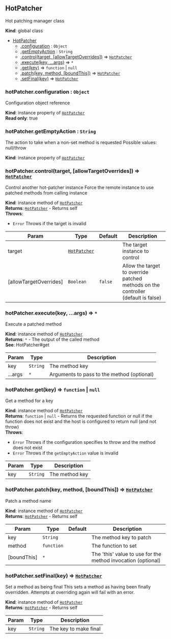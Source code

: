 <a name="HotPatcher"></a>

## HotPatcher
Hot patching manager class

**Kind**: global class  

* [HotPatcher](#HotPatcher)
    * [.configuration](#HotPatcher+configuration) : <code>Object</code>
    * [.getEmptyAction](#HotPatcher+getEmptyAction) : <code>String</code>
    * [.control(target, [allowTargetOverrides])](#HotPatcher+control) ⇒ [<code>HotPatcher</code>](#HotPatcher)
    * [.execute(key, ...args)](#HotPatcher+execute) ⇒ <code>\*</code>
    * [.get(key)](#HotPatcher+get) ⇒ <code>function</code> \| <code>null</code>
    * [.patch(key, method, [boundThis])](#HotPatcher+patch) ⇒ [<code>HotPatcher</code>](#HotPatcher)
    * [.setFinal(key)](#HotPatcher+setFinal) ⇒ [<code>HotPatcher</code>](#HotPatcher)

<a name="HotPatcher+configuration"></a>

### hotPatcher.configuration : <code>Object</code>
Configuration object reference

**Kind**: instance property of [<code>HotPatcher</code>](#HotPatcher)  
**Read only**: true  
<a name="HotPatcher+getEmptyAction"></a>

### hotPatcher.getEmptyAction : <code>String</code>
The action to take when a non-set method is requested
Possible values: null/throw

**Kind**: instance property of [<code>HotPatcher</code>](#HotPatcher)  
<a name="HotPatcher+control"></a>

### hotPatcher.control(target, [allowTargetOverrides]) ⇒ [<code>HotPatcher</code>](#HotPatcher)
Control another hot-patcher instance
Force the remote instance to use patched methods from calling instance

**Kind**: instance method of [<code>HotPatcher</code>](#HotPatcher)  
**Returns**: [<code>HotPatcher</code>](#HotPatcher) - Returns self  
**Throws**:

- <code>Error</code> Throws if the target is invalid


| Param | Type | Default | Description |
| --- | --- | --- | --- |
| target | [<code>HotPatcher</code>](#HotPatcher) |  | The target instance to control |
| [allowTargetOverrides] | <code>Boolean</code> | <code>false</code> | Allow the target to override patched methods on the controller (default is false) |

<a name="HotPatcher+execute"></a>

### hotPatcher.execute(key, ...args) ⇒ <code>\*</code>
Execute a patched method

**Kind**: instance method of [<code>HotPatcher</code>](#HotPatcher)  
**Returns**: <code>\*</code> - The output of the called method  
**See**: HotPatcher#get  

| Param | Type | Description |
| --- | --- | --- |
| key | <code>String</code> | The method key |
| ...args | <code>\*</code> | Arguments to pass to the method (optional) |

<a name="HotPatcher+get"></a>

### hotPatcher.get(key) ⇒ <code>function</code> \| <code>null</code>
Get a method for a key

**Kind**: instance method of [<code>HotPatcher</code>](#HotPatcher)  
**Returns**: <code>function</code> \| <code>null</code> - Returns the requested function or null if the function
does not exist and the host is configured to return null (and not throw)  
**Throws**:

- <code>Error</code> Throws if the configuration specifies to throw and the method
does not exist
- <code>Error</code> Throws if the `getEmptyAction` value is invalid


| Param | Type | Description |
| --- | --- | --- |
| key | <code>String</code> | The method key |

<a name="HotPatcher+patch"></a>

### hotPatcher.patch(key, method, [boundThis]) ⇒ [<code>HotPatcher</code>](#HotPatcher)
Patch a method name

**Kind**: instance method of [<code>HotPatcher</code>](#HotPatcher)  
**Returns**: [<code>HotPatcher</code>](#HotPatcher) - Returns self  

| Param | Type | Default | Description |
| --- | --- | --- | --- |
| key | <code>String</code> |  | The method key to patch |
| method | <code>function</code> |  | The function to set |
| [boundThis] | <code>\*</code> | <code></code> | The 'this' value to use for the method invocation (optional) |

<a name="HotPatcher+setFinal"></a>

### hotPatcher.setFinal(key) ⇒ [<code>HotPatcher</code>](#HotPatcher)
Set a method as being final
This sets a method as having been finally overridden. Attempts at overriding
again will fail with an error.

**Kind**: instance method of [<code>HotPatcher</code>](#HotPatcher)  
**Returns**: [<code>HotPatcher</code>](#HotPatcher) - Returns self  

| Param | Type | Description |
| --- | --- | --- |
| key | <code>String</code> | The key to make final |

